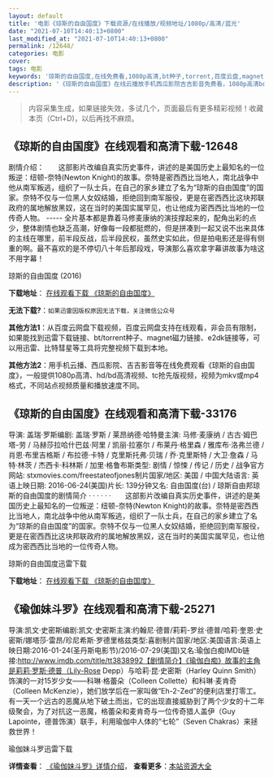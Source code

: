 ```yaml
---
layout: default
title: '电影《琼斯的自由国度》下载资源/在线播放/视频地址/1080p/高清/蓝光'
date: "2021-07-10T14:40:13+0800"
last_modified_at: "2021-07-10T14:40:13+0800"
permalink: /12648/
categories: 电影
cover:
tags: 电影
keywords: '琼斯的自由国度,在线免费看,1080p高清,bt种子,torrent,百度云盘,magnet,磁力链,迅雷下载资源'
description: '《琼斯的自由国度》在线云播放手机西瓜影院吉吉影音免费看，1080p高清bd/hd未删减完整版和tc抢先枪版，mkv/mp4格式，附带bt/torrent种子、magnet/磁力链、百度云盘、网盘资源迅雷下载链接'
---
```


>内容采集生成，如果链接失效，多试几个，页面最后有更多精彩视频！收藏本页（Ctrl+D)，以后再找不麻烦。


## 《琼斯的自由国度》在线观看和高清下载-12648

剧情介绍：　　这部影片改编自真实历史事件，讲述的是美国历史上最知名的一位叛逆：纽顿-奈特(Newton Knight)的故事。奈特是密西西比当地人，南北战争中他从南军叛逃，组织了一队士兵，在自己的家乡建立了名为“琼斯的自由国度”的国家。奈特不仅与一位黑人女奴结婚，拒绝回到南军服役，更是在密西西比这块邦联政府的属地解放黑奴，这在当时的美国实属罕见，也让他成为密西西比当地的一位传奇人物。  ----- 全片基本都是靠着马修麦康纳的演技撑起来的，配角出彩的点少，整体剧情也缺乏高潮，好像每一段都挺燃的，但是拼凑到一起又说不出来具体的主线在哪里，前半段反战，后半段民权，虽然史实如此，但是拍电影还是得有侧重的啊。最不喜欢的是不停切八十年后那段戏，导演那么喜欢拿字幕讲故事为啥这不用字幕！


琼斯的自由国度 (2016)

**下载地址**： [在线观看下载 《琼斯的自由国度》](https://www.btbtdy.me/btdy/dy6694.html) 


**无法下载?**：`如果迅雷因版权原因无法下载，关注微信公众号 `

**其他方法1**：从百度云网盘下载视频，百度云网盘支持在线观看，非会员有限制，如果能找到迅雷下载链接、bt/torrent种子、magnet磁力链接、e2dk链接等，可以用迅雷、比特彗星等工具将完整视频下载到本地。

**其他方法2**：用手机云播、西瓜影院、吉吉影音等在线免费观看《琼斯的自由国度》，一般提供1080p高清、hd/bd高清视频、tc抢先版视频，视频为mkv或mp4格式，不同站点视频质量和播放速度不同。


## 《琼斯的自由国度》在线观看和高清下载-33176

导演: 盖瑞·罗斯编剧: 盖瑞·罗斯 / 莱昂纳德·哈特曼主演: 马修·麦康纳 / 古古·姆巴塔-劳 / 马赫莎拉哈什巴兹·阿里 / 凯丽·拉塞尔 / 布莱丹·格里森 / 雅库布·洛弗兰德 / 肖恩·布里吉格斯 / 布拉德·卡特 / 克里斯托弗·贝瑞 / 乔·克里斯特 / 大卫·詹森 / 马特·林茨 / 杰西卡·科林斯 / 加里·格鲁布斯类型: 剧情 / 惊悚 / 传记 / 历史 / 战争官方网站: stxmovies.com/freestateofjones制片国家/地区: 美国 / 中国大陆语言: 英语上映日期: 2016-06-24(美国)片长: 139分钟又名: 自由国度(台) / 琼斯自由邦琼斯的自由国度的剧情简介  ·  ·  ·  ·  ·  ·　　这部影片改编自真实历史事件，讲述的是美国历史上最知名的一位叛逆：纽顿-奈特(Newton Knight)的故事。奈特是密西西比当地人，南北战争中他从南军叛逃，组织了一队士兵，在自己的家乡建立了名为“琼斯的自由国度”的国家。奈特不仅与一位黑人女奴结婚，拒绝回到南军服役，更是在密西西比这块邦联政府的属地解放黑奴，这在当时的美国实属罕见，也让他成为密西西比当地的一位传奇人物。


琼斯的自由国度迅雷下载

**下载地址**： [在线观看下载 《琼斯的自由国度》](https://www.993dy.com//vod-detail-id-14307.html) 


## 《瑜伽妹斗罗》在线观看和高清下载-25271

导演:凯文·史密斯编剧:凯文·史密斯主演:约翰尼·德普/莉莉-罗丝·德普/哈莉·奎恩·史密斯/娜塔莎·雷昂/珍尼希斯·罗德里格兹类型:喜剧制片国家/地区:美国语言:英语上映日期:2016-01-24(圣丹斯电影节)/2016-07-29(美国)又名:瑜伽白痴IMDb链接:http://www.imdb.com/title/tt3838992【剧情简介】《瑜伽白痴》故事的主角是莉莉·罗斯·德普（Lily-Rose Depp）与哈莉·昆·史密斯（Harley Quinn Smith）饰演的一对15岁少女——科琳·格蕾朵（Colleen Collette）和科琳·麦肯奇（Colleen McKenzie），她们放学后在一家叫做“Eh-2-Zed”的便利店里打零工。　　有一天一个远古的恶魔从地下破土而出，它的出现直接威胁到了两个少女的十二年级聚会，为了对抗这一恶魔，格蕾朵和麦肯奇与一位传奇猎人盖伊（Guy Lapointe，德普饰演）联手，利用瑜伽中人体的“七轮”（Seven Chakras）来拯救世界！


瑜伽妹斗罗迅雷下载

**详情查看**： [《瑜伽妹斗罗》详情介绍](/movie/25271/)， **查看更多**：[本站资源大全](/movie/t/all/)

